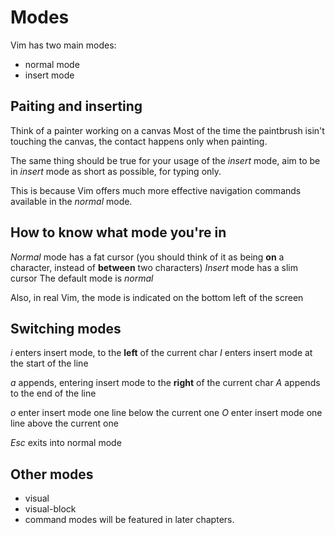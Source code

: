 # Modes
Vim has two main modes:
- normal mode
- insert mode


## Paiting and inserting
Think of a painter working on a canvas
Most of the time the paintbrush isin't touching the canvas,
the contact happens only when painting.

The same thing should be true for your usage of the _insert_ mode,
aim to be in _insert_ mode as short as possible, for typing only.

This is because Vim offers much more effective navigation commands
available in the _normal_ mode.


## How to know what mode you're in
_Normal_ mode has a fat cursor (you should think of it as being __on__ a
character, instead of __between__ two characters)
_Insert_ mode has a slim cursor
The default mode is _normal_

Also, in real Vim, the mode is indicated on the bottom left of the screen


## Switching modes
*i* enters insert mode, to the **left** of the current char
*I* enters insert mode at the start of the line

*a* appends, entering insert mode to the **right** of the current char
*A* appends to the end of the line

*o* enter insert mode one line below the current one
*O* enter insert mode one line above the current one

*Esc* exits into normal mode



## Other modes
- visual
- visual-block
- command
modes will be featured in later chapters.

